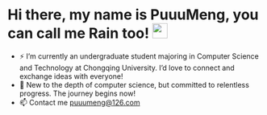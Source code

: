# Hi there, my name is PuuuMeng, you can call me Rain too!  <img src="https://raw.githubusercontent.com/MartinHeinz/MartinHeinz/master/wave.gif" width="30px">




- ⚡  I’m currently an undergraduate student majoring in Computer Science and Technology at Chongqing University. I’d love to connect and exchange ideas with everyone!
- 🌱 New to the depth of computer science, but committed to relentless progress. The journey begins now!
- 📫 Contact me puuumeng@126.com
<br>
